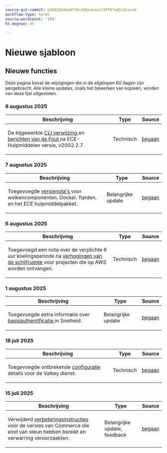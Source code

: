 ```yaml
---
source-git-commit: b3b020dd4a0f76c60be3eae1c93f97e82adcacab
workflow-type: tm+mt
source-wordcount: '154'
ht-degree: 0%

---
```

# Nieuwe sjabloon

## Nieuwe functies

Deze pagina bevat de wijzigingen die in de afgelopen 60 dagen zijn aangebracht. Alle kleine updates, zoals het bewerken van kopieën, worden van deze lijst uitgesloten.

### 8 augustus 2025

<table style="table-layout:auto;">
  <thead>
    <tr>
      <th>Beschrijving</th>
      <th>Type</th>
      <th>Source</th>
    </tr>
  </thead>
  <tbody>
    <tr>
      <td><p>De bijgewerkte <a href="https://experienceleague.adobe.com/nl/docs/commerce-on-cloud/user-guide/dev-tools/ece-tools/ece-tools-cli-reference"> CLI verwijzing </a> en <a href="https://experienceleague.adobe.com/nl/docs/commerce-on-cloud/user-guide/dev-tools/ece-tools/error-reference"> berichten van de Fout </a> na ECE-Hulpmiddelen versie, v2002.2.7.</p>
</td>
      <td>
        Technisch
      </td>
      <td><a href="https://github.com/AdobeDocs/commerce-operations.en/commit/8cf7b01cbd9fe32a89d83db5b4eac7638b834c49">begaan</a></td>
    </tr>
  </tbody>
</table>

### 7 augustus 2025

<table style="table-layout:auto;">
  <thead>
    <tr>
      <th>Beschrijving</th>
      <th>Type</th>
      <th>Source</th>
    </tr>
  </thead>
  <tbody>
    <tr>
      <td><p>Toegevoegde <a href="https://experienceleague.adobe.com/nl/docs/commerce-on-cloud/user-guide/release-notes/cloud-tools-suite"> versienota's </a> voor wolkencomponenten, Docker, flarden, en het ECE hulpmiddelpakket.</p>
</td>
      <td>
        Belangrijke update
      </td>
      <td><a href="https://github.com/AdobeDocs/commerce-operations.en/commit/7aecdc89a2f4e0103cfe46ed1c2dc7b93566baf5">begaan</a></td>
    </tr>
  </tbody>
</table>

### 6 augustus 2025

<table style="table-layout:auto;">
  <thead>
    <tr>
      <th>Beschrijving</th>
      <th>Type</th>
      <th>Source</th>
    </tr>
  </thead>
  <tbody>
    <tr>
      <td><p>Toegevoegd een nota over de verplichte 6 uur koelingsperiode na <a href="https://experienceleague.adobe.com/nl/docs/commerce-on-cloud/user-guide/develop/storage/manage-disk-space"> verhogingen van de schijfruimte </a> voor projecten die op AWS worden ontvangen.</p>
</td>
      <td>
        Technisch
      </td>
      <td><a href="https://github.com/AdobeDocs/commerce-operations.en/commit/a04d056377da4fec9a54503d959f90ebf605de41">begaan</a></td>
    </tr>
  </tbody>
</table>

### 1 augustus 2025

<table style="table-layout:auto;">
  <thead>
    <tr>
      <th>Beschrijving</th>
      <th>Type</th>
      <th>Source</th>
    </tr>
  </thead>
  <tbody>
    <tr>
      <td><p>Toegevoegde extra informatie over <a href="https://experienceleague.adobe.com/nl/docs/commerce-on-cloud/user-guide/cdn/setup-fastly/fastly-custom-cache-configuration"> basisauthentificatie </a> in Snelheid.</p>
</td>
      <td>
        Belangrijke update
      </td>
      <td><a href="https://github.com/AdobeDocs/commerce-operations.en/commit/6d949fbbab631e633ba27641a48829d74856fcaa">begaan</a></td>
    </tr>
  </tbody>
</table>

### 18 juli 2025

<table style="table-layout:auto;">
  <thead>
    <tr>
      <th>Beschrijving</th>
      <th>Type</th>
      <th>Source</th>
    </tr>
  </thead>
  <tbody>
    <tr>
      <td><p>Toegevoegde ontbrekende <a href="https://experienceleague.adobe.com/nl/docs/commerce-on-cloud/user-guide/configure/service/valkey"> configuratie </a> details voor de Valkey dienst.</p>
</td>
      <td>
        Technisch
      </td>
      <td><a href="https://github.com/AdobeDocs/commerce-operations.en/commit/add0d4f3bd91b66fd1bd8f5306ff206076121871">begaan</a></td>
    </tr>
  </tbody>
</table>

### 15 juli 2025

<table style="table-layout:auto;">
  <thead>
    <tr>
      <th>Beschrijving</th>
      <th>Type</th>
      <th>Source</th>
    </tr>
  </thead>
  <tbody>
    <tr>
      <td><p>Verwijderd <a href="https://experienceleague.adobe.com/nl/docs/commerce-on-cloud/user-guide/develop/upgrade/commerce-version"> verbeteringsinstructies </a> voor de versies van Commerce die eind van steun hebben bereikt en verwarring veroorzaakten.</p>
</td>
      <td>
        Belangrijke update, feedback
      </td>
      <td><a href="https://github.com/AdobeDocs/commerce-operations.en/commit/7c0fcf520cd76f25d51f3a644a60132ac6028959">begaan</a></td>
    </tr>
  </tbody>
</table>
